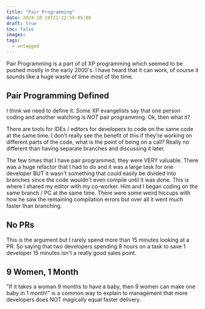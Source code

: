 ```yaml
---
title: "Pair Programming"
date: 2024-10-19T21:22:59-05:00
draft: true
toc: false
images:
tags:
  - untagged
---
```


Pair Programming is a part of of XP programming which seemed to be pushed mostly in the early 2000's. I have
heard that it can work, of course it sounds like a huge waste of time most of the time.


## Pair Programming Defined

I think we need to define it. Some XP evangelists say that one person coding and another watching is *NOT* pair programming. Ok, then what it?

There are tools for IDEs / editors for developers to code on the same code at the same time. I don't really see the benefit of this if they're working on different parts of the code,
what is the point of being on a call? Really no different than having separate branches and discussing it later. 

The few times that I have pair programmed, they were VERY valuable. There was a huge refactor that I had to do and it was a large task for one developer BUT it wasn't something that could easily be divided into branches since the code wouldn't even compile until it was done. This is where I shared my editor with my co-worker. Him and I began coding on the same branch / PC at the same time. There were some weird hiccups with how he saw the remaining compilation errors but over all it went much faster than branching. 

## No PRs

This is the argument but I rarely spend more than 15 minutes looking at a PR. So saying that two developers spending 8 hours on a task to save 1 developer 15 minutes isn't a really good sales point.


## 9 Women, 1 Month

"If it takes a woman 9 months to have a baby, then 9 women can make one baby in 1 month!" is a common way to explain to management that more developers does NOT magically
equal faster delivery.